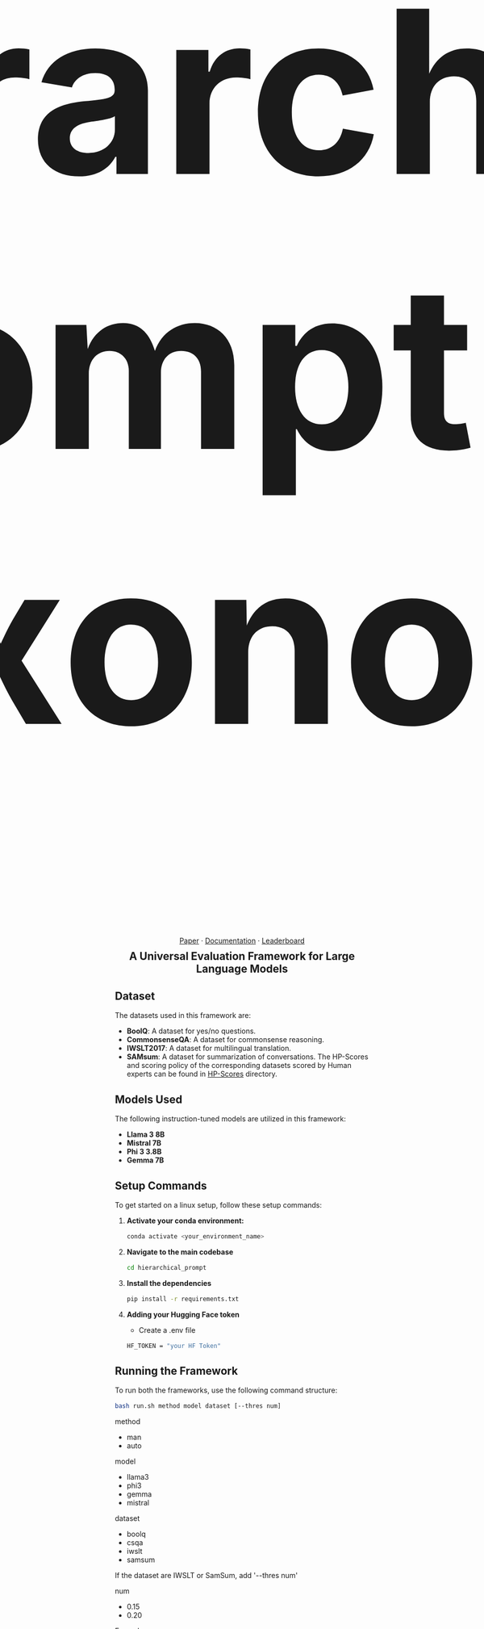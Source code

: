 <div align="center">
  <div style="display: flex; align-items: center; justify-content: center;">
    <a href="https://github.com/devichand579/HPT">
      <img src="imgs/hpt_logo.png" alt="Logo" height="125">
    </a>
    <span style="font-size: 225px; font-weight: bold; margin-left: 10px;">
      <h1><strong>Hierarchical Prompting Taxonomy</strong></h1>
    </span>
  </div>
  <div style="margin-top: 10px;">
    <a href="">Paper</a>
    ·
    <a href="">Documentation</a>
    ·
    <a href="">Leaderboard</a>
  </div>
  <div style="font-size: 1.5em; font-weight: bold; margin-top: 10px;">
    A Universal Evaluation Framework for Large Language Models
  </div>
</div>







## Dataset

The datasets used in this framework are:

- **BoolQ**: A dataset for yes/no questions.
- **CommonsenseQA**: A dataset for commonsense reasoning.
- **IWSLT2017**: A dataset for multilingual translation.
- **SAMsum**: A dataset for summarization of conversations.
  The HP-Scores and scoring policy of the corresponding datasets scored by Human experts can be found in [HP-Scores](./HP_scores) directory.

## Models Used

The following instruction-tuned models are utilized in this framework:

- **Llama 3 8B**
- **Mistral 7B**
- **Phi 3 3.8B**
- **Gemma 7B**

## Setup Commands

To get started on a linux setup, follow these setup commands:


1. **Activate your conda environment:**
    ```sh
    conda activate <your_environment_name>
    ```
    
2. **Navigate to the main codebase**
   ```sh
   cd hierarchical_prompt
   ```
   
3. **Install the dependencies**
   ```sh
   pip install -r requirements.txt
   ```
4. **Adding your Hugging Face token**
   - Create a .env file
   ```sh
   HF_TOKEN = "your HF Token"
   ```

## Running the Framework

To run both the frameworks, use the following command structure:

```sh
bash run.sh method model dataset [--thres num]
```
method

  - man
  - auto
    
model

  - llama3
  - phi3
  - gemma
  - mistral
    
dataset

  - boolq
  - csqa
  - iwslt
  - samsum
    
If the dataset are IWSLT or SamSum, add '--thres num'

num
  - 0.15
  - 0.20
    
Example: 
   ```sh
   bash run.sh man llama3 iwslt --thres 0.15
   ```

